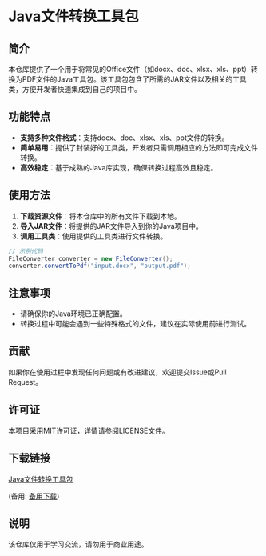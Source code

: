 # Java文件转换工具包

## 简介

本仓库提供了一个用于将常见的Office文件（如docx、doc、xlsx、xls、ppt）转换为PDF文件的Java工具包。该工具包包含了所需的JAR文件以及相关的工具类，方便开发者快速集成到自己的项目中。

## 功能特点

- **支持多种文件格式**：支持docx、doc、xlsx、xls、ppt文件的转换。
- **简单易用**：提供了封装好的工具类，开发者只需调用相应的方法即可完成文件转换。
- **高效稳定**：基于成熟的Java库实现，确保转换过程高效且稳定。

## 使用方法

1. **下载资源文件**：将本仓库中的所有文件下载到本地。
2. **导入JAR文件**：将提供的JAR文件导入到你的Java项目中。
3. **调用工具类**：使用提供的工具类进行文件转换。

```java
// 示例代码
FileConverter converter = new FileConverter();
converter.convertToPdf("input.docx", "output.pdf");
```

## 注意事项

- 请确保你的Java环境已正确配置。
- 转换过程中可能会遇到一些特殊格式的文件，建议在实际使用前进行测试。

## 贡献

如果你在使用过程中发现任何问题或有改进建议，欢迎提交Issue或Pull Request。

## 许可证

本项目采用MIT许可证，详情请参阅LICENSE文件。

## 下载链接
[Java文件转换工具包](https://pan.quark.cn/s/c893fe8f7bd4) 

(备用: [备用下载](https://pan.baidu.com/s/1PXlJ4btusL-SyU2sgLze4A?pwd=1234))

## 说明

该仓库仅用于学习交流，请勿用于商业用途。
